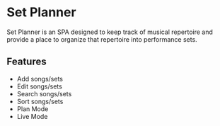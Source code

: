 # Set Planner

Set Planner is an SPA designed to keep track of musical repertoire and provide a place to organize that repertoire into performance sets. 

## Features

- Add songs/sets
- Edit songs/sets
- Search songs/sets
- Sort songs/sets
- Plan Mode
- Live Mode